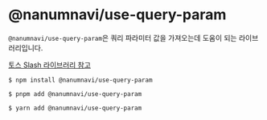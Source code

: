 # @nanumnavi/use-query-param

`@nanumnavi/use-query-param`은 쿼리 파라미터 값을 가져오는데 도움이 되는 라이브러리입니다.

[토스 Slash 라이브러리 참고](https://github.com/toss/slash/blob/main/packages/react/use-query-param/README.ko.md)

```shell
$ npm install @nanumnavi/use-query-param
```

```shell
$ pnpm add @nanumnavi/use-query-param
```

```shell
$ yarn add @nanumnavi/use-query-param
```
